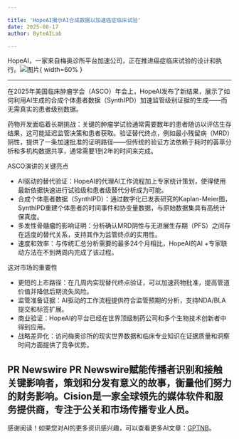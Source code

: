 ```yaml
---

title: 'HopeAI揭示AI合成数据以加速癌症临床试验'
date: 2025-08-17
author: ByteAILab

---
```


HopeAI，一家来自梅奥诊所平台加速公司，正在推进癌症临床试验的设计和执行。![图片](https://ai-techpark.com/wp-content/uploads/HopeAI-Unveils.jpg){ width=60% }

---
在2025年美国临床肿瘤学会（ASCO）年会上，HopeAI发布了新结果，展示了如何利用AI生成的合成个体患者数据（SynthIPD）加速监管级别证据的生成——而无需真实的患者级别数据。

药物开发面临着长期挑战：关键的肿瘤学试验通常需要数年的患者随访以评估生存结果，这可能延迟监管决策和患者获取。验证替代终点，例如最小残留病（MRD）阴性，提供了一条加速批准的证明路径——但传统的验证方法依赖于耗时的荟萃分析和多机构数据共享，通常需要1到2年的时间来完成。

ASCO演讲的关键亮点

- AI驱动的替代验证：HopeAI的代理AI工作流程加上专家统计策划，使得使用最新依据快速进行试验级和患者级替代分析成为可能。
- 合成个体患者数据（SynthIPD）：通过数字化已发表研究的Kaplan-Meier图，SynthIPD重建个体患者的时间事件和协变量数据，与原始数据集具有高统计保真度。
- 多发性骨髓瘤的影响证明：分析确认MRD阴性与无进展生存期（PFS）之间存在适度的替代关系，支持其作为监管终点的实用性。
- 速度和效率：与传统汇总分析需要的最多24个月相比，HopeAI的AI +专家联动方法在不到两周内完成了该过程。

这对市场的重要性

- 更短的上市路径：在几周内实现替代终点验证，可以加速药物批准，提高管道价值并降低后期流失风险。
- 监管准备证据：AI驱动的工作流程提供符合监管预期的分析，支持NDA/BLA提交和标签扩展。
- 商业验证：HopeAI的平台已经在世界顶级制药公司和多个生物技术创新者中得到应用。
- 战略差异化：访问梅奥诊所的现实世界数据和临床专业知识在证据质量和洞察时间方面提供了竞争优势。

PR Newswire PR Newswire赋能传播者识别和接触关键影响者，策划和分发有意义的故事，衡量他们努力的财务影响。Cision是一家全球领先的媒体软件和服务提供商，专注于公关和市场传播专业人员。
---
感谢阅读！如果您对AI的更多资讯感兴趣，可以查看更多AI文章：[GPTNB](https://gptnb.com)。